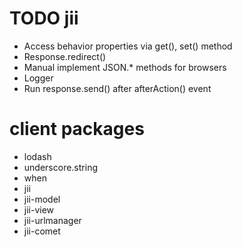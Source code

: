 
# TODO jii
- Access behavior properties via get(), set() method
- Response.redirect()
- Manual implement JSON.* methods for browsers
- Logger
- Run response.send() after afterAction() event

# client packages
- lodash
- underscore.string
- when
- jii
- jii-model
- jii-view
- jii-urlmanager
- jii-comet